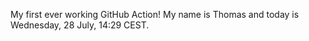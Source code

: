 My first ever working GitHub Action!
My name is Thomas and today is Wednesday, 28 July, 14:29 CEST. 
